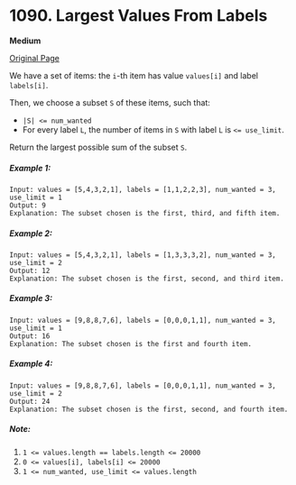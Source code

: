 # 1090. Largest Values From Labels

**Medium**

[Original Page](https://leetcode.com/problems/largest-values-from-labels/)

We have a set of items: the `i`-th item has value `values[i]` and label `labels[i]`.

Then, we choose a subset `S` of these items, such that:

- `|S| <= num_wanted`
- For every label `L`, the number of items in `S` with label `L` is `<= use_limit`.

Return the largest possible sum of the subset `S`.

##### Example 1:
```
Input: values = [5,4,3,2,1], labels = [1,1,2,2,3], num_wanted = 3, use_limit = 1
Output: 9
Explanation: The subset chosen is the first, third, and fifth item.
```

##### Example 2:
```
Input: values = [5,4,3,2,1], labels = [1,3,3,3,2], num_wanted = 3, use_limit = 2
Output: 12
Explanation: The subset chosen is the first, second, and third item.
```

##### Example 3:
```
Input: values = [9,8,8,7,6], labels = [0,0,0,1,1], num_wanted = 3, use_limit = 1
Output: 16
Explanation: The subset chosen is the first and fourth item.
```

##### Example 4: 
```
Input: values = [9,8,8,7,6], labels = [0,0,0,1,1], num_wanted = 3, use_limit = 2
Output: 24
Explanation: The subset chosen is the first, second, and fourth item.
```

##### Note:
1. `1 <= values.length == labels.length <= 20000`
2. `0 <= values[i], labels[i] <= 20000`
3. `1 <= num_wanted, use_limit <= values.length`
